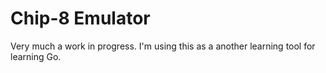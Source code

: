 # Chip-8 Emulator 
Very much a work in progress. I'm using this as a another learning tool for learning Go.